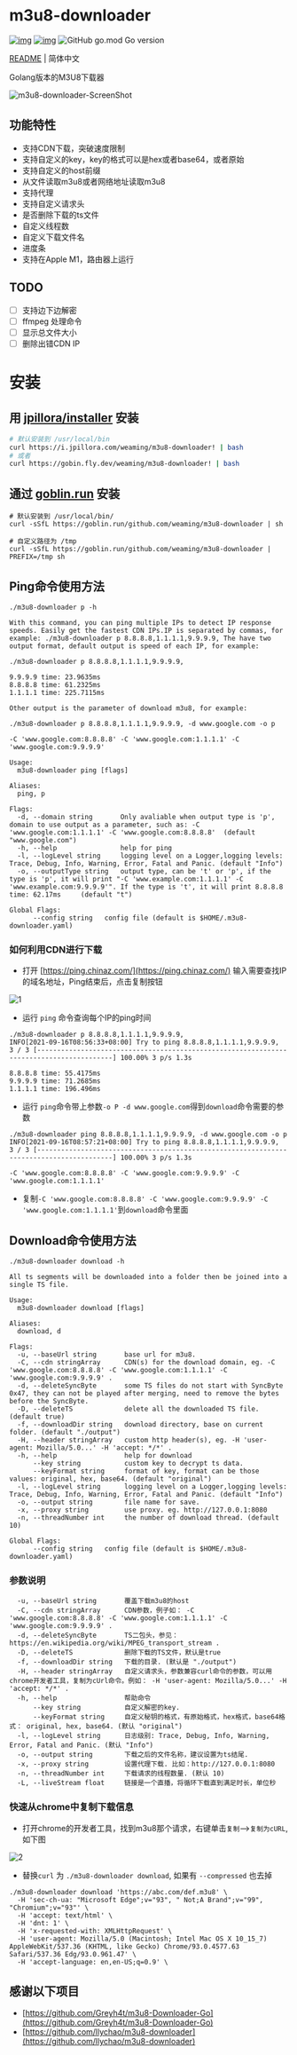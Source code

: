 # m3u8-downloader

[![img](https://img.shields.io/github/license/weaming/m3u8-downloader?label=%E8%AE%B8%E5%8F%AF%E8%AF%81)](https://github.com/weaming/m3u8-downloader)
[![img](https://img.shields.io/github/release/weaming/m3u8-downloader?label=%E6%9C%80%E6%96%B0%E7%89%88%E6%9C%AC)](https://github.com/weaming/m3u8-downloader/releases)
![GitHub go.mod Go version](https://img.shields.io/github/go-mod/go-version/weaming/m3u8-downloader)

[README](README.md) | 简体中文

Golang版本的M3U8下载器

![m3u8-downloader-ScreenShot](https://user-images.githubusercontent.com/802316/133533481-483aa464-2fbe-4a25-9539-4a6345481dcd.png)

## 功能特性

- 支持CDN下载，突破速度限制
- 支持自定义的key，key的格式可以是hex或者base64，或者原始
- 支持自定义的host前缀
- 从文件读取m3u8或者网络地址读取m3u8
- 支持代理
- 支持自定义请求头
- 是否删除下载的ts文件
- 自定义线程数
- 自定义下载文件名
- 进度条
- 支持在Apple M1，路由器上运行

## TODO

- [ ] 支持边下边解密
- [ ] ffmpeg 处理命令
- [ ] 显示总文件大小
- [ ] 删除出错CDN IP

# 安装

## 用 [jpillora/installer](https://github.com/jpillora/installer) 安装

```sh
# 默认安装到 /usr/local/bin
curl https://i.jpillora.com/weaming/m3u8-downloader! | bash
# 或者
curl https://gobin.fly.dev/weaming/m3u8-downloader! | bash
```

## 通过 [goblin.run](https://goblin.run) 安装

```shell
# 默认安装到 /usr/local/bin/
curl -sSfL https://goblin.run/github.com/weaming/m3u8-downloader | sh

# 自定义路径为 /tmp
curl -sSfL https://goblin.run/github.com/weaming/m3u8-downloader | PREFIX=/tmp sh
```


## Ping命令使用方法

``` shell
./m3u8-downloader p -h

With this command, you can ping multiple IPs to detect IP response speeds. Easily get the fastest CDN IPs.IP is separated by commas, for example: ./m3u8-downloader p 8.8.8.8,1.1.1.1,9.9.9.9, The have two output format, default output is speed of each IP, for example:

./m3u8-downloader p 8.8.8.8,1.1.1.1,9.9.9.9,

9.9.9.9 time: 23.9635ms
8.8.8.8 time: 61.2325ms
1.1.1.1 time: 225.7115ms

Other output is the parameter of download m3u8, for example:

./m3u8-downloader p 8.8.8.8,1.1.1.1,9.9.9.9, -d www.google.com -o p

-C 'www.google.com:8.8.8.8' -C 'www.google.com:1.1.1.1' -C 'www.google.com:9.9.9.9'

Usage:
  m3u8-downloader ping [flags]

Aliases:
  ping, p

Flags:
  -d, --domain string       Only avaliable when output type is 'p', domain to use output as a parameter, such as: -C 'www.google.com:1.1.1.1' -C 'www.google.com:8.8.8.8'  (default "www.google.com")
  -h, --help                help for ping
  -l, --logLevel string     logging level on a Logger,logging levels: Trace, Debug, Info, Warning, Error, Fatal and Panic. (default "Info")
  -o, --outputType string   output type, can be 't' or 'p', if the type is 'p', it will print "-C 'www.example.com:1.1.1.1' -C 'www.example.com:9.9.9.9'". If the type is 't', it will print 8.8.8.8 time: 62.17ms     (default "t")

Global Flags:
      --config string   config file (default is $HOME/.m3u8-downloader.yaml)
```

### 如何利用CDN进行下载

- 打开 [https://ping.chinaz.com/](https://ping.chinaz.com/) 输入需要查找IP的域名地址，Ping结束后，点击复制按钮

![1](https://user-images.githubusercontent.com/802316/133531905-ac398cc4-77da-44e3-a309-351feebd0628.png)

- 运行 `ping` 命令查询每个IP的ping时间

``` shell
./m3u8-downloader p 8.8.8.8,1.1.1.1,9.9.9.9,
INFO[2021-09-16T08:56:33+08:00] Try to ping 8.8.8.8,1.1.1.1,9.9.9.9,         
3 / 3 [-----------------------------------------------------------------------------------------] 100.00% 3 p/s 1.3s

8.8.8.8 time: 55.4175ms
9.9.9.9 time: 71.2685ms
1.1.1.1 time: 196.496ms

```

- 运行 `ping`命令带上参数`-o P -d www.google.com`得到`download`命令需要的参数

``` shell
./m3u8-downloader ping 8.8.8.8,1.1.1.1,9.9.9.9, -d www.google.com -o p 
INFO[2021-09-16T08:57:21+08:00] Try to ping 8.8.8.8,1.1.1.1,9.9.9.9,         
3 / 3 [-----------------------------------------------------------------------------------------] 100.00% 3 p/s 1.3s

-C 'www.google.com:8.8.8.8' -C 'www.google.com:9.9.9.9' -C 'www.google.com:1.1.1.1' 

```

- 复制`-C 'www.google.com:8.8.8.8' -C 'www.google.com:9.9.9.9' -C 'www.google.com:1.1.1.1'`到`download`命令里面

## Download命令使用方法

``` shell
./m3u8-downloader download -h

All ts segments will be downloaded into a folder then be joined into a single TS file.

Usage:
  m3u8-downloader download [flags]

Aliases:
  download, d

Flags:
  -u, --baseUrl string       base url for m3u8.
  -C, --cdn stringArray      CDN(s) for the download domain, eg. -C 'www.google.com:8.8.8.8' -C 'www.google.com:1.1.1.1' -C 'www.google.com:9.9.9.9' .
  -d, --deleteSyncByte       some TS files do not start with SyncByte 0x47, they can not be played after merging, need to remove the bytes before the SyncByte.
  -D, --deleteTS             delete all the downloaded TS file. (default true)
  -f, --downloadDir string   download directory, base on current folder. (default "./output")
  -H, --header stringArray   custom http header(s), eg. -H 'user-agent: Mozilla/5.0...' -H 'accept: */*' .
  -h, --help                 help for download
      --key string           custom key to decrypt ts data.
      --keyFormat string     format of key, format can be those values: original, hex, base64. (default "original")
  -l, --logLevel string      logging level on a Logger,logging levels: Trace, Debug, Info, Warning, Error, Fatal and Panic. (default "Info")
  -o, --output string        file name for save.
  -x, --proxy string         use proxy. eg. http://127.0.0.1:8080
  -n, --threadNumber int     the number of download thread. (default 10)

Global Flags:
      --config string   config file (default is $HOME/.m3u8-downloader.yaml)
```

### 参数说明

``` shell
  -u, --baseUrl string       覆盖下载m3u8的host
  -C, --cdn stringArray      CDN参数，例子如： -C 'www.google.com:8.8.8.8' -C 'www.google.com:1.1.1.1' -C 'www.google.com:9.9.9.9' .
  -d, --deleteSyncByte       TS二包头，参见： https://en.wikipedia.org/wiki/MPEG_transport_stream .
  -D, --deleteTS             删除下载的TS文件，默认是true
  -f, --downloadDir string   下载的目录. (默认是 "./output")
  -H, --header stringArray   自定义请求头，参数兼容curl命令的参数，可以用chrome开发者工具，复制为cUrl命令。例如： -H 'user-agent: Mozilla/5.0...' -H 'accept: */*' .
  -h, --help                 帮助命令
      --key string           自定义解密的key.
      --keyFormat string     自定义秘钥的格式，有原始格式，hex格式，base64格式： original, hex, base64. (默认 "original")
  -l, --logLevel string      日志级别: Trace, Debug, Info, Warning, Error, Fatal and Panic. (默认 "Info")
  -o, --output string        下载之后的文件名称，建议设置为ts结尾.
  -x, --proxy string         设置代理下载. 比如：http://127.0.0.1:8080
  -n, --threadNumber int     下载请求的线程数量. (默认 10)
  -L, --liveStream float     链接是一个直播，将循环下载直到满足时长，单位秒
```

### 快速从chrome中复制下载信息

- 打开chrome的开发者工具，找到m3u8那个请求，右键单击`复制`-->`复制为cURL`,如下图

![2](https://user-images.githubusercontent.com/802316/133640083-8a632552-0af5-464f-9720-e5e866f9fbcf.png)

- 替换`curl` 为 `./m3u8-downloader download`, 如果有 `--compressed` 也去掉

``` shell
./m3u8-downloader download 'https://abc.com/def.m3u8' \
  -H 'sec-ch-ua: "Microsoft Edge";v="93", " Not;A Brand";v="99", "Chromium";v="93"' \
  -H 'accept: text/html' \
  -H 'dnt: 1' \
  -H 'x-requested-with: XMLHttpRequest' \
  -H 'user-agent: Mozilla/5.0 (Macintosh; Intel Mac OS X 10_15_7) AppleWebKit/537.36 (KHTML, like Gecko) Chrome/93.0.4577.63 Safari/537.36 Edg/93.0.961.47' \
  -H 'accept-language: en,en-US;q=0.9' \
```

## 感谢以下项目

- [https://github.com/Greyh4t/m3u8-Downloader-Go](https://github.com/Greyh4t/m3u8-Downloader-Go)
- [https://github.com/llychao/m3u8-downloader](https://github.com/llychao/m3u8-downloader)
